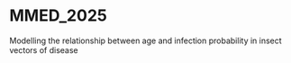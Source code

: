 # MMED_2025
Modelling the relationship between age and infection probability in insect vectors of disease
